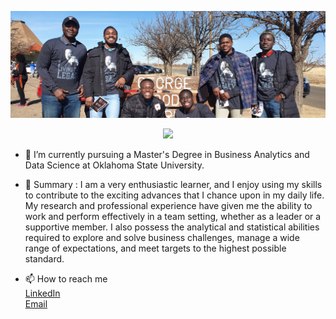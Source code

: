 <p align="center">
  <img src="./data/20200120_130104.jpg">
</p>

<p align="center">
  <img src="https://readme-typing-svg.herokuapp.com?color=0d8eceF&size=30&center=true&vCenter=true&width=550&height=70&duration=2500&lines=Hello+Everyone!👋;My+name+is+Kodjo+Botchway;It's+a+pleasure+to+meet+you">
</p>

<!--- 👀 I’m interested in --->
- 🌱 I’m currently pursuing a Master's Degree in Business Analytics and Data Science at Oklahoma State University.
- 🌟 Summary : I am a very enthusiastic learner, and I enjoy using my skills to contribute to the exciting advances that I chance upon in my daily life. My research and professional experience have given me the ability to work and perform effectively in a team setting, whether as a leader or a supportive member. I also possess the analytical and statistical abilities required to explore and solve business challenges, manage a wide range of expectations, and meet targets to the highest possible standard.

- 📫 How to reach me <br>
<a href = "https://www.linkedin.com/in/kodjo-botchway/"> LinkedIn </a> <br>
<a href = "mailto:botchwaykodjo@gmail.com"> Email </a> <br>


<!---
KodjoBotchway/KodjoBotchway is a ✨ special ✨ repository because its `README.md` (this file) appears on your GitHub profile.
--->
